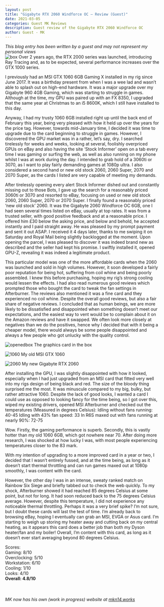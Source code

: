 ```yaml
---
layout: post
title: "Gigabyte RTX 2060 Windforce OC – Review (Guest)"
date: 2021-03-05
categories: Guest MK Reviews
description: Guest review of the Gigabyte RTX 2060 Windforce OC
author: Guest - MK
---
```

*This blog entry has been written by a guest and may not represent my personal views*<br>
![box]({{site.github.url}}/assets/img/RTX2060/box.jpg)
Over 2 years ago, the RTX 2000 series was launched, introducing Ray Tracing and, as to be expected, several performance increases over the GTX 1000 series. 

I previously had an MSI GTX 1060 6GB Gaming X installed in my rig since June 2017. It was a birthday present from when I was a wee lad and wasn’t able to splash out on high-end hardware. It was a major upgrade over my Gigabyte 960 4GB Gaming, which was starting to struggle in games. Although at the time, my GPU was paired up with an FX 8350, I upgraded that the same year at Christmas to an i5 8600K, which I still have installed to this day.

Anyway, I had my trusty 1060 6GB installed right up until the back end of February this year, being very pleased with how it held up over the years for the price tag. However, towards mid-January time, I decided it was time to upgrade due to the card beginning to struggle in games. However, I discovered the GPU market was in a rather, let’s say, dry. I searched tirelessly for weeks and weeks, looking at several, foolishly overpriced GPUs on eBay and also having the site ‘Stock Informer’ open on a tab every time I was gaming or surfing the web, as well as also running on my phone whilst I was at work during the day. I intended to grab hold of a 3060ti or 3070, as I want to play fairly demanding games at 1080p ultra. I also considered a second hand or new old stock 2060, 2060 Super, 2070 and 2070 Super, as the cards I listed are very capable of meeting my demands. 

After tirelessly opening every alert Stock Informer dished out and constantly missing out to those Bots, I gave up the search for a reasonably priced 3060ti or 3070 and resorted to eBay, focusing on used or new old stock 2060, 2060 Super, 2070 or 2070 Super. I finally found a reasonably priced ‘new old stock’ 2060. It was the Gigabyte 2060 Windforce OC 6GB, one I had seen several times listed on eBay, usually at top rates. It was from a trusted seller, with good positive feedback and at a reasonable price. I offered him £30 below the asking price, and below and behold, he accepted instantly and I paid straight away. He was pleased by my prompt payment and sent it out ASAP. I received it 4 days later, thanks to me swiping it on Saturday and Royal Mail being slightly backlogged at the moment. Upon opening the parcel, I was pleased to discover it was indeed brand new as described and the seller had kept his promise. I swiftly installed it, opened GPU-Z, revealing it was indeed a legitimate product.

This particular model was one of the more affordable cards when the 2060 was launched and sold in high volumes. However, it soon developed a fairly poor reputation for being hot, suffering from coil whine and being poorly assembled. I knew this before purchasing, hoping my rig’s strong cooling would lessen the effects. I had also read numerous good reviews which prompted those who bought the card to tweak the fan settings in Afterburner. The reviews also mentioned it was a fine card and they experienced no coil whine. Despite the overall good reviews, but also a fair share of negative reviews. I concluded that as human beings, we are more likely to be dissatisfied and disappointed when something doesn’t meet our expectations, and the easiest way to vent would be to complain about it on the Amazon reviews and have it swapped. We often look more closely at negatives than we do the positives, hence why I decided that with it being a cheaper model, there would always be some people disappointed and always a few people who got unlucky with the quality control. 

![openedbox]({{site.github.url}}/assets/img/RTX2060/openbox.jpg)
The graphics card in the box

![1060]({{site.github.url}}/assets/img/RTX2060/1060.jpg)
My old MSI GTX 1060

![2060]({{site.github.url}}/assets/img/RTX2060/2060.jpg)
My new Gigabyte RTX 2060 <br>

After installing the GPU, I was slightly disappointed with how it looked, especially when I had just upgraded from an MSI card that fitted very well into my rigs design of being black and red. The size of the bloody thing surprised me the most. It was minuscule compared to my big, bulky, but rather attractive 1060. Despite the lack of good looks, I wanted a card I could use as opposed to looking fancy for the time being, so I got over this, wiped my existing drivers, opened MSI Afterburner and checked out the temperatures (Measured in degrees Celsius):
Idling without fans running: 40-45
Idling with 43% fan speed: 33
In R6S maxed out with fans running at nearly 90%: 72-75

Wow. Firstly, the gaming performance is superb. Secondly, this is vastly hotter than my old 1060 6GB, which got nowhere near 70. After doing more research, I was shocked at how lucky I was, with most people experiencing temperatures closer to the 83 mark.

With my intention of upgrading to a more improved card in a year or two, I decided that I wasn’t entirely fussed, and at the time being, as long as it doesn’t start thermal throttling and can run games maxed out at 1080p smoothly, I was content with the card.

However, the other day I was in an intense, sweaty ranked match on Rainbow Six Siege and briefly tabbed out to check the web quickly. To my shock, Afterburner showed it had reached 85 degrees Celsius at some point, but not for long. It had soon reduced back to the 75 degrees Celsius average. However, despite this temperature, I did not experience any noticeable thermal throttling. Perhaps it was a very brief spike? I’m not sure, but I doubt these cards will last the test of time. I’m already back to browsing eBay, hoping I eventually can grab an MSI, EVGA or Asus card. I’m starting to weigh up storing my heater away and cutting back on my central heating, as it appears this card does a better job than both my Dyson heater/fan and my boiler!
Overall, I’m content with this card, as long as it doesn’t ever start averaging beyond 80 degrees Celsius.


Scores: <br>
Gaming: 8/10 <br>
Overclocking: 5/10 <br>
Workstation: 6/10 <br>
Cooling: 1/10 <br>
Looks: 4/10 <br>
**Overall: 4.8/10** <br>
<br>
<br>
<br>
*MK now has his own (work in progress) website at [mkn14.works](https://mkn14.works)*

